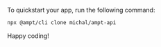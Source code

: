 To quickstart your app, run the following command: 

```bash
npx @ampt/cli clone michal/ampt-api
```

Happy coding!